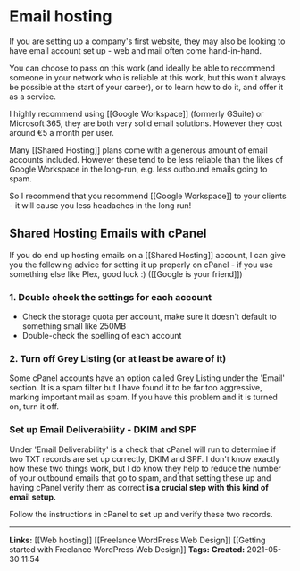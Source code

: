 # Email hosting
If you are setting up a company's first website, they may also be looking to have email account set up - web and mail often come hand-in-hand.

You can choose to pass on this work (and ideally be able to recommend someone in your network who is reliable at this work, but this won't always be possible at the start of your career),
or to learn how to do it, and offer it as a service.

I highly recommend using [[Google Workspace]] (formerly GSuite) or Microsoft 365, they are both very solid email solutions.
However they cost around €5 a month per user.

Many [[Shared Hosting]] plans come with a generous amount of email accounts included. 
However these tend to be less reliable than the likes of Google Workspace in the long-run, e.g. less outbound emails going to spam. 

So I recommend that you recommend [[Google Workspace]] to your clients - it will cause you less headaches in the long run!


## Shared Hosting Emails with cPanel
If you do end up hosting emails on a [[Shared Hosting]] account, I can give you the following advice for setting it up properly on cPanel - if you use something else like Plex, good luck :) ([[Google is your friend]])

### 1. Double check the settings for each account
- Check the storage quota per account, make sure it doesn't default to something small like 250MB
- Double-check the spelling of each account


### 2. Turn off Grey Listing (or at least be aware of it)
Some cPanel accounts have an option called Grey Listing under the 'Email' section. It is a spam filter but I have found it to be far too aggressive, marking important mail as spam. If you have this problem and it is turned on, turn it off.

### Set up Email Deliverability - DKIM and SPF 
Under 'Email Deliverability' is a check that cPanel will run to determine if two TXT records are set up correctly, DKIM and SPF.
I don't know exactly how these two things work, but I do know they help to reduce the number of your outbound emails that go to spam, and that setting these up and having cPanel verify them as correct **is a crucial step with this kind of email setup.**

Follow the instructions in cPanel to set up and verify these two records.






---
**Links:** [[Web hosting]] [[Freelance WordPress Web Design]] [[Getting started with Freelance WordPress Web Design]]
**Tags:** 
**Created:** 2021-05-30  11:54